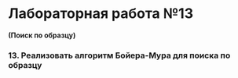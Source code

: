 # Лабораторная работа №13
__(Поиск по образцу)__
### 13.	Реализовать алгоритм Бойера-Мура для поиска по образцу
